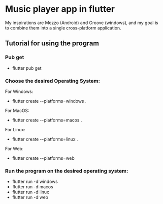 # Music player app in flutter

My inspirations are Mezzo (Android) and Groove (windows), and my goal is to combine them into a single cross-platform application.


## Tutorial for using the program
### Pub get
- flutter pub get

### Choose the desired Operating System:

For Windows:
- flutter create --platforms=windows .

For MacOS:
- flutter create --platforms=macos .

For Linux:
- flutter create --platforms=linux .

For Web:
- flutter create --platforms=web

### Run the program on the desired operating system:
- flutter run -d windows
- flutter run -d macos
- flutter run -d linux
- flutter run -d web
